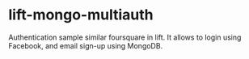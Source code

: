 lift-mongo-multiauth
====================

Authentication sample similar foursquare in lift. It allows to login using Facebook, and email sign-up using MongoDB.